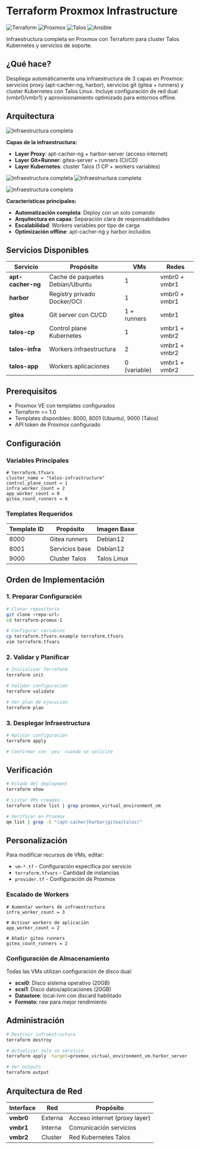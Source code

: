 # Terraform Proxmox Infrastructure

![Terraform](https://img.shields.io/badge/Terraform-844FBA?style=for-the-badge&logo=terraform&logoColor=white)
![Proxmox](https://img.shields.io/badge/Proxmox-E57000?style=for-the-badge&logo=proxmox&logoColor=white)
![Talos](https://img.shields.io/badge/Talos-326CE5?style=for-the-badge&logo=kubernetes&logoColor=white)
![Ansible](https://img.shields.io/badge/Ansible-EE0000?style=for-the-badge&logo=ansible&logoColor=white)

Infraestructura completa en Proxmox con Terraform para cluster Talos Kubernetes y servicios de soporte.

## ¿Qué hace?

Despliega automáticamente una infraestructura de 3 capas en Proxmox: servicios proxy (apt-cacher-ng, harbor), servicios git (gitea + runners) y cluster Kubernetes con Talos Linux. Incluye configuración de red dual (vmbr0/vmbr1) y aprovisionamiento optimizado para entornos offline.

## Arquitectura

![Infraestructura completa](https://github.com/Andherson333333/enterprise-talos-infrastructure/blob/main/images/Arquitectura%20general%20-1.png)

**Capas de la infraestructura:**
- **Layer Proxy**: apt-cacher-ng + harbor-server (acceso internet)
- **Layer Git+Runner**: gitea-server + runners (CI/CD)
- **Layer Kubernetes**: cluster Talos (1 CP + workers variables)

![Infraestructura completa](https://github.com/Andherson333333/enterprise-talos-infrastructure/blob/main/images/apt-cacher-ng%20server.png)
![Infraestructura completa](https://github.com/Andherson333333/enterprise-talos-infrastructure/blob/main/images/Harbor-server.png)

![Infraestructura completa](https://github.com/Andherson333333/enterprise-talos-infrastructure/blob/main/images/talos-linux-vm.png)

**Características principales:**
- **Automatización completa**: Deploy con un solo comando
- **Arquitectura en capas**: Separación clara de responsabilidades
- **Escalabilidad**: Workers variables por tipo de carga
- **Optimización offline**: apt-cacher-ng y harbor incluidos

## Servicios Disponibles

| Servicio | Propósito | VMs | Redes |
|----------|-----------|-----|-------|
| **apt-cacher-ng** | Cache de paquetes Debian/Ubuntu | 1 | vmbr0 + vmbr1 |
| **harbor** | Registry privado Docker/OCI | 1 | vmbr0 + vmbr1 |
| **gitea** | Git server con CI/CD | 1 + runners | vmbr1 |
| **talos-cp** | Control plane Kubernetes | 1 | vmbr1 + vmbr2 |
| **talos-infra** | Workers infraestructura | 2 | vmbr1 + vmbr2 |
| **talos-app** | Workers aplicaciones | 0 (variable) | vmbr1 + vmbr2 |

## Prerequisitos

- Proxmox VE con templates configurados
- Terraform >= 1.0
- Templates disponibles: 8000, 8001 (Ubuntu), 9000 (Talos)
- API token de Proxmox configurado

## Configuración

### Variables Principales

```hcl
# terraform.tfvars
cluster_name = "talos-infrastructure"
control_plane_count = 1
infra_worker_count = 2
app_worker_count = 0
gitea_count_runners = 0
```

### Templates Requeridos

| Template ID | Propósito | Imagen Base |
|-------------|-----------|-------------|
| 8000 | Gitea runners | Debian12 |
| 8001 | Servicios base | Debian12 |
| 9000 | Cluster Talos | Talos Linux |

## Orden de Implementación

### 1. Preparar Configuración

```bash
# Clonar repositorio
git clone <repo-url>
cd terraform-promox-1

# Configurar variables
cp terraform.tfvars.example terraform.tfvars
vim terraform.tfvars
```

### 2. Validar y Planificar

```bash
# Inicializar Terraform
terraform init

# Validar configuración
terraform validate

# Ver plan de ejecución
terraform plan
```

### 3. Desplegar Infraestructura

```bash
# Aplicar configuración
terraform apply

# Confirmar con 'yes' cuando se solicite
```

## Verificación

```bash
# Estado del deployment
terraform show

# Listar VMs creadas
terraform state list | grep proxmox_virtual_environment_vm

# Verificar en Proxmox
qm list | grep -E "(apt-cacher|harbor|gitea|talos)"
```

## Personalización

Para modificar recursos de VMs, editar:
- `vm-*.tf` - Configuración específica por servicio
- `terraform.tfvars` - Cantidad de instancias
- `provider.tf` - Configuración de Proxmox

### Escalado de Workers

```hcl
# Aumentar workers de infraestructura
infra_worker_count = 3

# Activar workers de aplicación
app_worker_count = 2

# Añadir gitea runners
gitea_count_runners = 2
```

### Configuración de Almacenamiento

Todas las VMs utilizan configuración de disco dual:
- **scsi0**: Disco sistema operativo (20GB)
- **scsi1**: Disco datos/aplicaciones (20GB)
- **Datastore**: local-lvm con discard habilitado
- **Formato**: raw para mejor rendimiento

## Administración

```bash
# Destruir infraestructura
terraform destroy

# Actualizar solo un servicio
terraform apply -target=proxmox_virtual_environment_vm.harbor_server

# Ver outputs
terraform output
```

## Arquitectura de Red

| Interface | Red | Propósito |
|-----------|-----|-----------|
| **vmbr0** | Externa | Acceso internet (proxy layer) |
| **vmbr1** | Interna | Comunicación servicios |
| **vmbr2** | Cluster | Red Kubernetes Talos |
